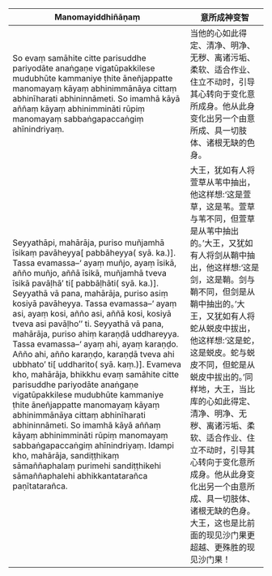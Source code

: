 Manomayiddhiñāṇaṃ|意所成神变智
--------- | -------------
So evaṃ samāhite citte parisuddhe pariyodāte anaṅgaṇe vigatūpakkilese mudubhūte kammaniye ṭhite āneñjappatte manomayaṃ kāyaṃ abhinimmānāya cittaṃ abhinīharati abhininnāmeti. So imamhā kāyā aññaṃ kāyaṃ abhinimmināti rūpiṃ manomayaṃ sabbaṅgapaccaṅgiṃ ahīnindriyaṃ.|当他的心如此得定、清净、明净、无秽、离诸污垢、柔软、适合作业、住立不动时，引导其心转向于变化意所成身。他从此身变化出另一个由意所成、具一切肢体、诸根无缺的色身。
Seyyathāpi, mahārāja, puriso muñjamhā īsikaṃ pavāheyya[ pabbāheyya( syā. ka.)]. Tassa evamassa–‘ ayaṃ muñjo, ayaṃ īsikā, añño muñjo, aññā īsikā, muñjamhā tveva īsikā pavāḷhā’ ti[ pabbāḷhāti( syā. ka.)]. Seyyathā vā pana, mahārāja, puriso asiṃ kosiyā pavāheyya. Tassa evamassa–‘ ayaṃ asi, ayaṃ kosi, añño asi, aññā kosi, kosiyā tveva asi pavāḷho’’ ti. Seyyathā vā pana, mahārāja, puriso ahiṃ karaṇḍā uddhareyya. Tassa evamassa–‘ ayaṃ ahi, ayaṃ karaṇḍo. Añño ahi, añño karaṇḍo, karaṇḍā tveva ahi ubbhato’ ti[ uddharito( syā. kaṃ.)]. Evameva kho, mahārāja, bhikkhu evaṃ samāhite citte parisuddhe pariyodāte anaṅgaṇe vigatūpakkilese mudubhūte kammaniye ṭhite āneñjappatte manomayaṃ kāyaṃ abhinimmānāya cittaṃ abhinīharati abhininnāmeti. So imamhā kāyā aññaṃ kāyaṃ abhinimmināti rūpiṃ manomayaṃ sabbaṅgapaccaṅgiṃ ahīnindriyaṃ. Idampi kho, mahārāja, sandiṭṭhikaṃ sāmaññaphalaṃ purimehi sandiṭṭhikehi sāmaññaphalehi abhikkantatarañca paṇītatarañca.|大王，犹如有人将萱草从苇中抽出，他这样想:‘这是萱草，这是苇。萱草与苇不同，但萱草是从苇中抽出的。’大王，又犹如有人将剑从鞘中抽出，他这样想:‘这是剑，这是鞘。剑与鞘不同，但剑是从鞘中抽出的。’大王，又犹如有人将蛇从蜕皮中拔出，他这样想:‘这是蛇，这是蜕皮。蛇与蜕皮不同，但蛇是从蜕皮中拔出的。’同样地，大王，当比库的心如此得定、清净、明净、无秽、离诸污垢、柔软、适合作业、住立不动时，引导其心转向于变化意所成身。他从此身变化出另一个由意所成、具一切肢体、诸根无缺的色身。大王，这也是比前面的现见沙门果更超越、更殊胜的现见沙门果！